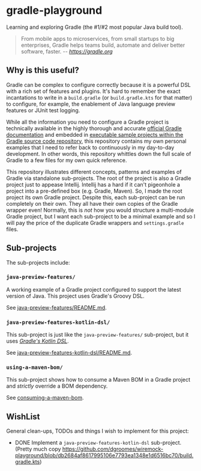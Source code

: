 # gradle-playground

Learning and exploring Gradle (the #1/#2 most popular Java build tool).

> From mobile apps to microservices, from small startups to big enterprises, Gradle helps teams build, automate and
> deliver better software, faster.
> -- <cite>https://gradle.org</cite>

## Why is this useful?

Gradle can be complex to configure correctly because it is a powerful DSL with a rich set of features and plugins. It's
hard to remember the exact incantations to write in a `build.gradle` (or `build.gradle.kts` for that matter) to
configure, for example, the enablement of Java language preview features or JUnit test logging.

While all the information you need to configure a Gradle project is technically available in the highly thorough and
accurate [official Gradle documentation](https://docs.gradle.org/current/userguide/userguide.html) and embedded in
[executable sample projects within the Gradle source code repository](https://github.com/gradle/gradle/tree/master/subprojects/docs/src/samples),
this repository contains my own personal examples that I need to refer back to continuously in my day-to-day development.
In other words, this repository whittles down the full scale of Gradle to a few files for my own quick reference.

This repository illustrates different concepts, patterns and examples of Gradle via standalone sub-projects. The root of
the project is also a Gradle project just to appease Intellij. Intellij has a hard if it can't pigeonhole a project into
a pre-defined box (e.g. Gradle, Maven). So, I made the root project its own Gradle project. Despite this, each
sub-project can be run completely on their own. They all have their own copies of the Gradle wrapper even! Normally,
this is *not* how you would structure a multi-module Gradle project, but I want each sub-project to be a minimal example
and so I will pay the price of the duplicate Gradle wrappers and `settings.gradle` files.

## Sub-projects

The sub-projects include:

### `java-preview-features/`

A working example of a Gradle project configured to support the latest version of Java. This project uses Gradle's
Groovy DSL.

See [java-preview-features/README.md](java-preview-features/README.md).

### `java-preview-features-kotlin-dsl/`

This sub-project is just like the `java-preview-features/` sub-project, but it uses [*Gradle's Kotlin DSL*](https://docs.gradle.org/current/userguide/kotlin_dsl.html).

See [java-preview-features-kotlin-dsl/README.md](java-preview-features-kotlin-dsl/README.md).

### `using-a-maven-bom/`

This sub-project shows how to consume a Maven BOM in a Gradle project and *strictly* override a BOM dependency.

See [consuming-a-maven-bom](consuming-a-maven-bom/README.md).

## WishList

General clean-ups, TODOs and things I wish to implement for this project:

* DONE Implement a `java-preview-features-kotlin-dsl` sub-project. (Pretty much copy <https://github.com/dgroomes/wiremock-playground/blob/db2684af8617995106e7793ea1348e1d6516bc70/build.gradle.kts>)   
